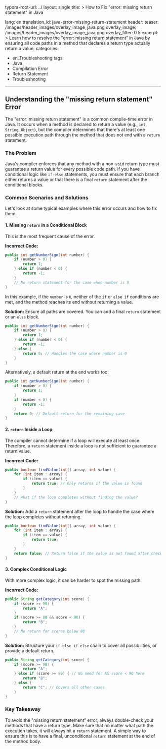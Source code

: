 typora-root-url: ../
layout: single
title: >
   How to Fix "error: missing return statement" in Java

lang: en
translation_id: java-error-missing-return-statement
header:
   teaser: /images/header_images/overlay_image_java.png
   overlay_image: /images/header_images/overlay_image_java.png
   overlay_filter: 0.5
excerpt: >
    Learn how to resolve the "error: missing return statement" in Java by ensuring all code paths in a method that declares a return type actually return a value.
categories:
  - en_Troubleshooting
tags:
  - Java
  - Compilation Error
  - Return Statement
  - Troubleshooting
---
## Understanding the "missing return statement" Error

The "error: missing return statement" is a common compile-time error in Java. It occurs when a method is declared to return a value (e.g., `int`, `String`, `Object`), but the compiler determines that there's at least one possible execution path through the method that does not end with a `return` statement.

### The Problem

Java's compiler enforces that any method with a non-`void` return type must guarantee a return value for every possible code path. If you have conditional logic like `if-else` statements, you must ensure that each branch either returns a value or that there is a final `return` statement after the conditional blocks.

### Common Scenarios and Solutions

Let's look at some typical examples where this error occurs and how to fix them.

#### 1. Missing `return` in a Conditional Block

This is the most frequent cause of the error.

**Incorrect Code:**
```java
public int getNumberSign(int number) {
    if (number > 0) {
        return 1;
    } else if (number < 0) {
        return -1;
    }
    // No return statement for the case when number is 0
}
```

In this example, if the `number` is `0`, neither of the `if` or `else if` conditions are met, and the method reaches its end without returning a value.

**Solution:**
Ensure all paths are covered. You can add a final `return` statement or an `else` block.

```java
public int getNumberSign(int number) {
    if (number > 0) {
        return 1;
    } else if (number < 0) {
        return -1;
    } else {
        return 0; // Handles the case where number is 0
    }
}
```
Alternatively, a default return at the end works too:
```java
public int getNumberSign(int number) {
    if (number > 0) {
        return 1;
    }
    if (number < 0) {
        return -1;
    }
    return 0; // Default return for the remaining case
}
```

#### 2. `return` Inside a Loop

The compiler cannot determine if a loop will execute at least once. Therefore, a `return` statement inside a loop is not sufficient to guarantee a return value.

**Incorrect Code:**
```java
public boolean findValue(int[] array, int value) {
    for (int item : array) {
        if (item == value) {
            return true; // Only returns if the value is found
        }
    }
    // What if the loop completes without finding the value?
}
```

**Solution:**
Add a `return` statement after the loop to handle the case where the loop completes without returning.

```java
public boolean findValue(int[] array, int value) {
    for (int item : array) {
        if (item == value) {
            return true;
        }
    }
    return false; // Return false if the value is not found after checking all items
}
```

#### 3. Complex Conditional Logic

With more complex logic, it can be harder to spot the missing path.

**Incorrect Code:**
```java
public String getCategory(int score) {
    if (score >= 90) {
        return "A";
    }
    if (score >= 80 && score < 90) {
        return "B";
    }
    // No return for scores below 80
}
```

**Solution:**
Structure your `if-else if-else` chain to cover all possibilities, or provide a default return.

```java
public String getCategory(int score) {
    if (score >= 90) {
        return "A";
    } else if (score >= 80) { // No need for && score < 90 here
        return "B";
    } else {
        return "C"; // Covers all other cases
    }
}
```

### Key Takeaway

To avoid the "missing return statement" error, always double-check your methods that have a return type. Make sure that no matter what path the execution takes, it will always hit a `return` statement. A simple way to ensure this is to have a final, unconditional `return` statement at the end of the method body.
